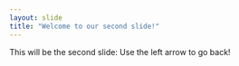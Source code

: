 ```yaml
---
layout: slide
title: "Welcome to our second slide!"
---
```

This will be the second slide:
Use the left arrow to go back!
